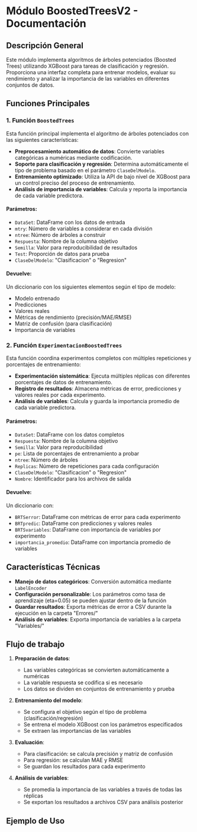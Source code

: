 # Módulo BoostedTreesV2 - Documentación

## Descripción General

Este módulo implementa algoritmos de árboles potenciados (Boosted Trees) utilizando XGBoost para tareas de clasificación y regresión. Proporciona una interfaz completa para entrenar modelos, evaluar su rendimiento y analizar la importancia de las variables en diferentes conjuntos de datos.

## Funciones Principales

### 1. Función `BoostedTrees`

Esta función principal implementa el algoritmo de árboles potenciados con las siguientes características:

- **Preprocesamiento automático de datos**: Convierte variables categóricas a numéricas mediante codificación.
- **Soporte para clasificación y regresión**: Determina automáticamente el tipo de problema basado en el parámetro `ClaseDelModelo`.
- **Entrenamiento optimizado**: Utiliza la API de bajo nivel de XGBoost para un control preciso del proceso de entrenamiento.
- **Análisis de importancia de variables**: Calcula y reporta la importancia de cada variable predictora.

#### Parámetros:
- `DataSet`: DataFrame con los datos de entrada
- `mtry`: Número de variables a considerar en cada división
- `ntree`: Número de árboles a construir
- `Respuesta`: Nombre de la columna objetivo
- `Semilla`: Valor para reproducibilidad de resultados
- `Test`: Proporción de datos para prueba
- `ClaseDelModelo`: "Clasificacion" o "Regresion"

#### Devuelve:
Un diccionario con los siguientes elementos según el tipo de modelo:
- Modelo entrenado
- Predicciones
- Valores reales
- Métricas de rendimiento (precisión/MAE/RMSE)
- Matriz de confusión (para clasificación)
- Importancia de variables

### 2. Función `ExperimentacionBoostedTrees`

Esta función coordina experimentos completos con múltiples repeticiones y porcentajes de entrenamiento:

- **Experimentación sistemática**: Ejecuta múltiples réplicas con diferentes porcentajes de datos de entrenamiento.
- **Registro de resultados**: Almacena métricas de error, predicciones y valores reales por cada experimento.
- **Análisis de variables**: Calcula y guarda la importancia promedio de cada variable predictora.

#### Parámetros:
- `DataSet`: DataFrame con los datos completos
- `Respuesta`: Nombre de la columna objetivo
- `Semilla`: Valor para reproducibilidad
- `pe`: Lista de porcentajes de entrenamiento a probar
- `ntree`: Número de árboles
- `Replicas`: Número de repeticiones para cada configuración
- `ClaseDelModelo`: "Clasificacion" o "Regresion"
- `Nombre`: Identificador para los archivos de salida

#### Devuelve:
Un diccionario con:
- `BRTSerror`: DataFrame con métricas de error para cada experimento
- `BRTpredic`: DataFrame con predicciones y valores reales
- `BRTSvariables`: DataFrame con importancia de variables por experimento
- `importancia_promedio`: DataFrame con importancia promedio de variables

## Características Técnicas

- **Manejo de datos categóricos**: Conversión automática mediante `LabelEncoder`
- **Configuración personalizable**: Los parámetros como tasa de aprendizaje (eta=0.05) se pueden ajustar dentro de la función
- **Guardar resultados**: Exporta métricas de error a CSV durante la ejecución en la carpeta "Errores/"
- **Análisis de variables**: Exporta importancia de variables a la carpeta "Variables/"

## Flujo de trabajo

1. **Preparación de datos**:
   - Las variables categóricas se convierten automáticamente a numéricas
   - La variable respuesta se codifica si es necesario
   - Los datos se dividen en conjuntos de entrenamiento y prueba

2. **Entrenamiento del modelo**:
   - Se configura el objetivo según el tipo de problema (clasificación/regresión)
   - Se entrena el modelo XGBoost con los parámetros especificados
   - Se extraen las importancias de las variables

3. **Evaluación**:
   - Para clasificación: se calcula precisión y matriz de confusión
   - Para regresión: se calculan MAE y RMSE
   - Se guardan los resultados para cada experimento

4. **Análisis de variables**:
   - Se promedia la importancia de las variables a través de todas las réplicas
   - Se exportan los resultados a archivos CSV para análisis posterior

## Ejemplo de Uso
